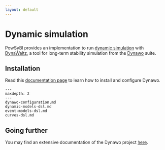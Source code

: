 ```yaml
---
layout: default
---
```


# Dynamic simulation

PowSyBl provides an implementation to run [dynamic simulation](inv:powsyblcore:*:*#simulation/dynamic/index) with [DynaWaltz](https://dynawo.github.io/about/dynawaltz), a tool for long-term stability simulation from the [Dynawo](https://dynawo.github.io) suite.

## Installation

Read this [documentation page](https://dynawo.github.io/install/) to learn how to install and configure Dynawo.

```{toctree}
---
maxdepth: 2
---
dynawo-configuration.md
dynamic-models-dsl.md
event-models-dsl.md
curves-dsl.md
```

## Going further

You may find an extensive documentation of the Dynawo project [here](https://github.com/dynawo/dynawo/releases/latest/download/DynawoDocumentation.pdf).


